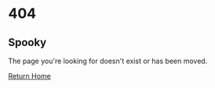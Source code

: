 # 404

<div class="compass">
    <i class="fas fa-compass"></i>
</div>

## Spooky <i class="fa-solid fa-ghost"></i>

The page you're looking for doesn't exist or has been moved.

<a href="/" class="home-link">
    <i class="fas fa-home"></i> Return Home
</a>